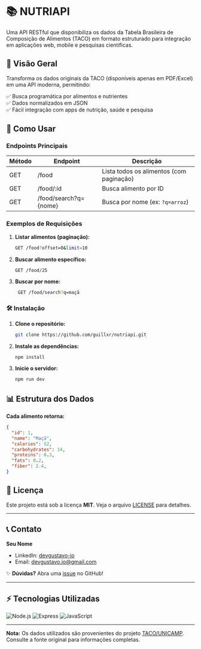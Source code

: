 # 📚 NUTRIAPI

Uma API RESTful que disponibiliza os dados da Tabela Brasileira de Composição de Alimentos (TACO) em formato estruturado para integração em aplicações web, mobile e pesquisas científicas.

## 📌 Visão Geral

Transforma os dados originais da TACO (disponíveis apenas em PDF/Excel) em uma API moderna, permitindo:

✅ Busca programática por alimentos e nutrientes  
✅ Dados normalizados em JSON  
✅ Fácil integração com apps de nutrição, saúde e pesquisa

## 🚀 Como Usar

### Endpoints Principais

| Método | Endpoint                     | Descrição                          |
|--------|------------------------------|-----------------------------------|
| GET  | /food                     | Lista todos os alimentos (com paginação) |
| GET  | /food/:id                 | Busca alimento por ID             |
| GET  | /food/search?q={nome}     | Busca por nome (ex: `?q=arroz`)   |

### Exemplos de Requisições

1. **Listar alimentos (paginação):**
   ```bash
   GET /food?offset=0&limit=10
    ```

2. **Buscar alimento específico:**
   ```bash
   GET /food/25
    ```

3. **Buscar por nome:**
   ```bash
    GET /food/search?q=maçã
   ```

### 🛠️ Instalação

1. **Clone o repositório:**
   ```bash
   git clone https://github.com/guillxr/nutriapi.git  
    ```

2. **Instale as dependências:**
   ```bash
   npm install  
    ```

3. **Inicie o servidor:**
   ```bash
   npm run dev
    ```

## 📊 Estrutura dos Dados

**Cada alimento retorna:**

```json
{
  "id": 1,
  "name": "Maçã",
  "calories": 52,
  "carbohydrates": 14,
  "proteins": 0.3,
  "fats": 0.2,
  "fiber": 2.4,
}
```

## 📜 Licença

Este projeto está sob a licença **MIT**. Veja o arquivo [LICENSE](LICENSE) para detalhes.

---

## 📞 Contato

**Seu Nome**  
- LinkedIn: [devgustavo-io](https://www.linkedin.com/in/devgustavo-io/)  
- Email: [devgustavo.io@gmail.com](mailto:devgustavo.io@gmail.com)  

✨ **Dúvidas?** Abra uma [issue](https://github.com/guillxr/nutriapi/issues) no GitHub!

---

## ⚡ Tecnologias Utilizadas

![Node.js](https://img.shields.io/badge/Node.js-43853D?style=for-the-badge&logo=node.js&logoColor=white)
![Express](https://img.shields.io/badge/Express-000000?style=for-the-badge&logo=express&logoColor=white)
![JavaScript](https://img.shields.io/badge/JavaScript-F7DF1E?style=for-the-badge&logo=javascript&logoColor=black)

---

**Nota:** Os dados utilizados são provenientes do projeto [TACO/UNICAMP](https://nepa.unicamp.br/categoria/taco/). Consulte a fonte original para informações completas.
